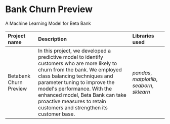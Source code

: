 # Bank Churn Preview

A Machine Learning Model for Beta Bank



| Project name | Description | Libraries used | 
| :---------------------- | :---------------------- | :---------------------- |
| Betabank Churn Preview | In this project, we developed a predictive model to identify customers who are more likely to churn from the bank. We employed class balancing techniques and parameter tuning to improve the model's performance. With the enhanced model, Beta Bank can take proactive measures to retain customers and strengthen its customer base. | *pandas*, *matplotlib*, *seaborn*, *sklearn* |
